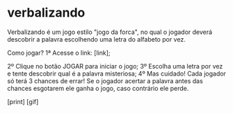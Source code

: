 # verbalizando
Verbalizando é um jogo estilo "jogo da forca", no qual o jogador deverá descobrir a palavra escolhendo uma letra do alfabeto por vez.

Como jogar?
1ª Acesse o link: [link];


2º Clique no botão JOGAR para iniciar o jogo;
3º Escolha uma letra por vez e tente descobrir qual é a palavra misteriosa;
4º Mas cuidado! Cada jogador só terá 3 chances de errar! Se o jogador acertar a palavra antes das chances esgotarem ele ganha o jogo, caso contrário ele perde.

[print]
[gif]
